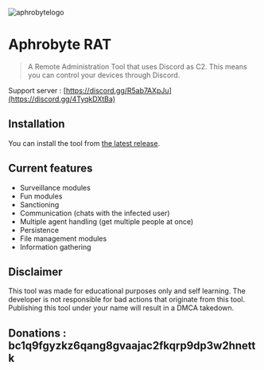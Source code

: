 ![aphrobytelogo](https://user-images.githubusercontent.com/71534600/216463962-fa72bec6-c7b1-417e-9c1f-116346961b52.png)
# Aphrobyte RAT
> A Remote Administration Tool that uses Discord as C2. This means you can control your devices through Discord.

Support server : [https://discord.gg/R5ab7AXpJu](https://discord.gg/4TyqkDXtBa)

## Installation
You can install the tool from [the latest release](https://github.com/Riot-Byte/aphrobyte-rat/releases/tag/v1.9.1).

## Current features

- Surveillance modules
- Fun modules
- Sanctioning
- Communication (chats with the infected user)
- Multiple agent handling (get multiple people at once)
- Persistence
- File management modules
- Information gathering

## Disclaimer
This tool was made for educational purposes only and self learning. The developer is not responsible for bad actions that originate from this tool.
Publishing this tool under your name will result in a DMCA takedown.

## Donations : **bc1q9fgyzkz6qang8gvaajac2fkqrp9dp3w2hnettk**
